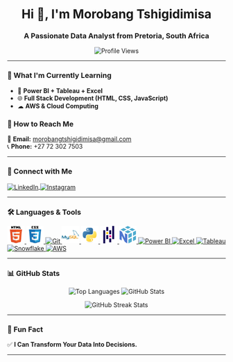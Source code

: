 <h1 align="center">Hi 👋, I'm Morobang Tshigidimisa</h1>
<h3 align="center">A Passionate Data Analyst from Pretoria, South Africa</h3>

<p align="center">
  <img src="https://komarev.com/ghpvc/?username=Morobang&label=Profile%20views&color=0e75b6&style=flat" alt="Profile Views" />
</p>

---

### **🌱 What I'm Currently Learning**
- 🚀 **Power BI + Tableau + Excel**
- 🌐 **Full Stack Development (HTML, CSS, JavaScript)**
- ☁ **AWS & Cloud Computing**

### **📩 How to Reach Me**
📧 **Email:** morobangtshigidimisa@gmail.com  
📞 **Phone:** +27 72 302 7503  

---

### **🔗 Connect with Me**
<p align="left">
  <a href="https://www.linkedin.com/in/morobang-tshigidimisa-84172b26b/" target="blank">
    <img align="center" src="https://raw.githubusercontent.com/rahuldkjain/github-profile-readme-generator/master/src/images/icons/Social/linked-in-alt.svg" alt="LinkedIn" height="30" width="40" />
  </a> <a href="https://www.instagram.com/morobang_tshigidimisa/" target="blank">
    <img align="center" src="https://raw.githubusercontent.com/rahuldkjain/github-profile-readme-generator/master/src/images/icons/Social/instagram.svg" alt="Instagram" height="30" width="40" />
  </a>
</p>

---

### **🛠️ Languages & Tools**
<p align="left">
  <a href="https://www.w3.org/html/" target="_blank" rel="noreferrer">
    <img src="https://raw.githubusercontent.com/devicons/devicon/master/icons/html5/html5-original-wordmark.svg" alt="HTML5" width="40" height="40"/>
  </a> <a href="https://www.w3schools.com/css/" target="_blank" rel="noreferrer">
    <img src="https://raw.githubusercontent.com/devicons/devicon/master/icons/css3/css3-original-wordmark.svg" alt="CSS3" width="40" height="40"/>
  </a> <a href="https://git-scm.com/" target="_blank" rel="noreferrer">
    <img src="https://www.vectorlogo.zone/logos/git-scm/git-scm-icon.svg" alt="Git" width="40" height="40"/>
  </a> <a href="https://www.mysql.com/" target="_blank" rel="noreferrer">
    <img src="https://raw.githubusercontent.com/devicons/devicon/master/icons/mysql/mysql-original-wordmark.svg" alt="MySQL" width="40" height="40"/>
  </a> <a href="https://www.python.org" target="_blank" rel="noreferrer">
    <img src="https://raw.githubusercontent.com/devicons/devicon/master/icons/python/python-original.svg" alt="Python" width="40" height="40"/>
  </a> <a href="https://pandas.pydata.org/" target="_blank" rel="noreferrer">
    <img src="https://raw.githubusercontent.com/devicons/devicon/master/icons/pandas/pandas-original.svg" alt="Pandas" width="40" height="40"/>
  </a> <a href="https://numpy.org/" target="_blank" rel="noreferrer">
    <img src="https://raw.githubusercontent.com/devicons/devicon/master/icons/numpy/numpy-original.svg" alt="NumPy" width="40" height="40"/>
  </a> <a href="https://powerbi.microsoft.com/" target="_blank" rel="noreferrer">
    <img src="https://www.vectorlogo.zone/logos/microsoft_powerbi/microsoft_powerbi-icon.svg" alt="Power BI" width="40" height="40"/>
  </a> <a href="https://www.microsoft.com/en-us/microsoft-365/excel" target="_blank" rel="noreferrer">
    <img src="https://www.vectorlogo.zone/logos/microsoft_excel/microsoft_excel-icon.svg" alt="Excel" width="40" height="40"/>
  </a> <a href="https://www.tableau.com/" target="_blank" rel="noreferrer">
    <img src="https://www.vectorlogo.zone/logos/tableau/tableau-icon.svg" alt="Tableau" width="40" height="40"/>
  </a> <a href="https://www.snowflake.com/" target="_blank" rel="noreferrer">
    <img src="https://www.vectorlogo.zone/logos/snowflake/snowflake-icon.svg" alt="Snowflake" width="40" height="40"/>
  </a> <a href="https://aws.amazon.com/" target="_blank" rel="noreferrer">
    <img src="https://upload.wikimedia.org/wikipedia/commons/9/93/Amazon_Web_Services_Logo.svg
    " alt="AWS" width="40" height="40"/>
  </a>
</p>

---

### **📊 GitHub Stats**
<p align="center">
  <img src="https://github-readme-stats.vercel.app/api/top-langs?username=Morobang&show_icons=true&locale=en&layout=compact" alt="Top Languages" height="165"/>
  <img src="https://github-readme-stats.vercel.app/api?username=Morobang&show_icons=true&locale=en" alt="GitHub Stats" height="165"/>
</p>

<p align="center">
  <img src="https://github-readme-streak-stats.herokuapp.com/?user=Morobang" alt="GitHub Streak Stats" />
</p>

---

### **🎯 Fun Fact**
✅ **I Can Transform Your Data Into Decisions.**  

---

